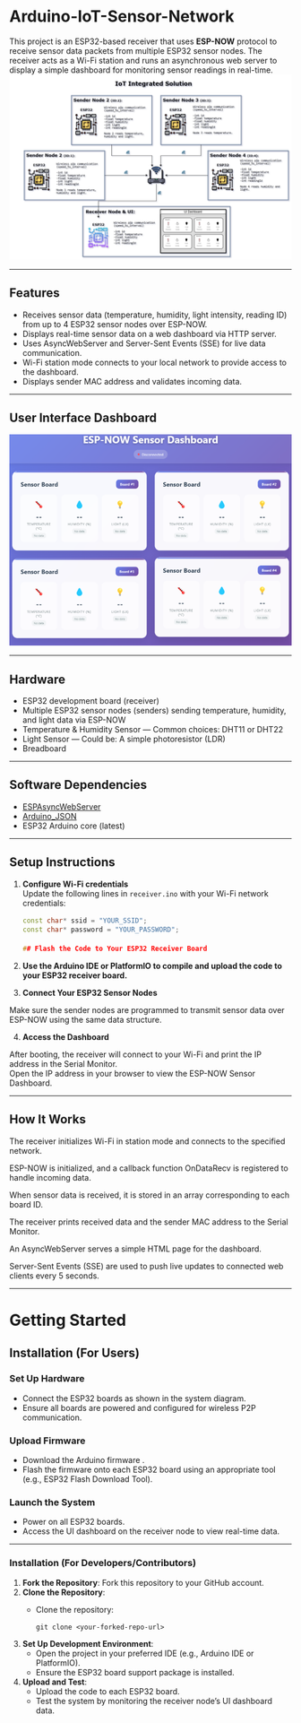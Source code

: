 # Arduino-IoT-Sensor-Network

This project is an ESP32-based receiver that uses **ESP-NOW** protocol to receive sensor data packets from multiple ESP32 sensor nodes. The receiver acts as a Wi-Fi station and runs an asynchronous web server to display a simple dashboard for monitoring sensor readings in real-time.
![IoT Diagram](Images/IoTDiagram.png)

---

## Features

- Receives sensor data (temperature, humidity, light intensity, reading ID) from up to 4 ESP32 sensor nodes over ESP-NOW.
- Displays real-time sensor data on a web dashboard via HTTP server.
- Uses AsyncWebServer and Server-Sent Events (SSE) for live data communication.
- Wi-Fi station mode connects to your local network to provide access to the dashboard.
- Displays sender MAC address and validates incoming data.
---
## User Interface Dashboard

![UI Dashboard](Images/UI_Dashboard.png)

---

## Hardware

- ESP32 development board (receiver)
- Multiple ESP32 sensor nodes (senders) sending temperature, humidity, and light data via ESP-NOW
- Temperature & Humidity Sensor — Common choices: DHT11 or DHT22
- Light Sensor — Could be: A simple photoresistor (LDR)
- Breadboard

---

## Software Dependencies

- [ESPAsyncWebServer](https://github.com/me-no-dev/ESPAsyncWebServer)
- [Arduino_JSON](https://github.com/arduino-libraries/Arduino_JSON)
- ESP32 Arduino core (latest)

---

## Setup Instructions

1. **Configure Wi-Fi credentials**  
   Update the following lines in `receiver.ino` with your Wi-Fi network credentials:
   ```cpp
   const char* ssid = "YOUR_SSID";
   const char* password = "YOUR_PASSWORD";

   ## Flash the Code to Your ESP32 Receiver Board

2. **Use the Arduino IDE or PlatformIO to compile and upload the code to your ESP32 receiver board.**

3. **Connect Your ESP32 Sensor Nodes**

Make sure the sender nodes are programmed to transmit sensor data over ESP-NOW using the same data structure.

4. **Access the Dashboard**

After booting, the receiver will connect to your Wi-Fi and print the IP address in the Serial Monitor.  
Open the IP address in your browser to view the ESP-NOW Sensor Dashboard.

---
## How It Works
The receiver initializes Wi-Fi in station mode and connects to the specified network.

ESP-NOW is initialized, and a callback function OnDataRecv is registered to handle incoming data.

When sensor data is received, it is stored in an array corresponding to each board ID.

The receiver prints received data and the sender MAC address to the Serial Monitor.

An AsyncWebServer serves a simple HTML page for the dashboard.

Server-Sent Events (SSE) are used to push live updates to connected web clients every 5 seconds.
   
---
# Getting Started

## Installation (For Users)

### Set Up Hardware
- Connect the ESP32 boards as shown in the system diagram.
- Ensure all boards are powered and configured for wireless P2P communication.

### Upload Firmware
- Download the Arduino firmware .
- Flash the firmware onto each ESP32 board using an appropriate tool (e.g., ESP32 Flash Download Tool).

### Launch the System
- Power on all ESP32 boards.
- Access the UI dashboard on the receiver node to view real-time data.

---

### Installation (For Developers/Contributors)

1. **Fork the Repository**: Fork this repository to your GitHub account.
2. **Clone the Repository**:
   - Clone the repository:

     ```
     git clone <your-forked-repo-url>
     ```
3. **Set Up Development Environment**:
   - Open the project in your preferred IDE (e.g., Arduino IDE or PlatformIO).
   - Ensure the ESP32 board support package is installed.
4. **Upload and Test**:
   - Upload the code to each ESP32 board.
   - Test the system by monitoring the receiver node’s UI dashboard data.
